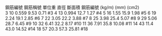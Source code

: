 鋼筋編號	鋼筋稱號	單位重	直徑	斷面積	鋼筋編號
		(kg/m)	(mm)	(cm2)	
3	10	0.559	9.53	0.71	#3
4	13	0.994	12.7	1.27	#4
5	16	1.55	15.9	1.98	#5
6	19	2.24	19.1	2.85	#6
7	22	3.05	22.2	3.88	#7
8	25	3.98	25.4	5.07	#8
9	29	5.06	28.7	6.45	#9
10	32	6.41	32.2	8.17	#10
11	36	7.91	35.8	10.08	#11
14	43	11.4	43.0	14.52	#14
18	57	20.3	57.3	25.81	#18
